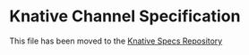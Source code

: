 # Knative Channel Specification

This file has been moved to the [Knative Specs Repository](https://github.com/knative/specs/blob/main/specs/eventing/channel.md)
